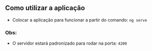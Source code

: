 ## Como utilizar a aplicação
* Colocar a aplicação para funcionar a partir do comando: `ng serve`

### Obs:
* O servidor estará padronizado para rodar na porta: `4200`
